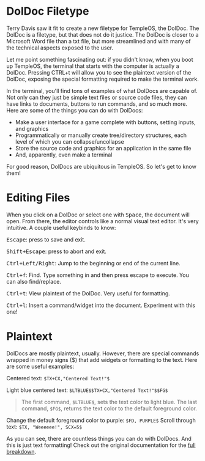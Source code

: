 # DolDoc Filetype
Terry Davis saw it fit to create a new filetype for TempleOS, the DolDoc. The DolDoc is a filetype, but that does not do it justice. The DolDoc is closer to a Microsoft Word file than a txt file, but more streamlined and with many of the technical aspects exposed to the user. 

Let me point something fascinating out: if you didn't know, when you boot up TempleOS, the terminal that starts with the computer is actually a DolDoc. Pressing CTRL+t will allow you to see the plaintext version of the DolDoc, exposing the special formatting required to make the terminal work.

In the terminal, you'll find tons of examples of what DolDocs are capable of. Not only can they just be simple text files or source code files, they can have links to documents, buttons to run commands, and so much more. Here are some of the things you can do with DolDocs:

- Make a user interface for a game complete with buttons, setting inputs, and graphics
- Programmatically or manually create tree/directory structures, each level of which you can collapse/uncollapse
- Store the source code and graphics for an application in the same file
- And, apparently, even make a terminal

For good reason, DolDocs are ubiquitous in TempleOS. So let's get to know them!

# Editing Files
When you click on a DolDoc or select one with <kbd>Space</kbd>, the document will open. From there, the editor controls like a normal visual text editor. It's very intuitive. A couple useful keybinds to know:

<kbd>Escape</kbd>: press to save and exit.   

<kbd>Shift+Escape</kbd>: press to abort and exit.   

<kbd>Ctrl+Left/Right</kbd>: Jump to the beginning or end of the current line.

<kbd>Ctrl+f</kbd>: Find. Type something in and then press escape to execute. You can also find/replace.

<kbd>Ctrl+t</kbd>: View plaintext of the DolDoc. Very useful for formatting.

<kbd>Ctrl+l</kbd>: Insert a command/widget into the document. Experiment with this one!

# Plaintext
DolDocs are mostly plaintext, usually. However, there are special commands wrapped in money signs ($) that add widgets or formatting to the text. Here are some useful examples:

Centered text: `$TX+CX,"Centered Text!"$`

Light blue centered text: `$LTBLUE$$TX+CX,"Centered Text!"$$FG$`

> The first command, `$LTBLUE$`, sets the text color to light blue. The last command, `$FG$`, returns the text color to the default foreground color.

Change the default foreground color to purple: `$FD, PURPLE$`
Scroll through text: `$TX, "Weeeeee!", SCX=5$`

As you can see, there are countless things you can do with DolDocs. And this is just text formatting! Check out the original documentation for the [full breakdown](https://web.archive.org/web/20170305001433/http://www.templeos.org/Wb/Doc/DolDocOverview.html#l1).

